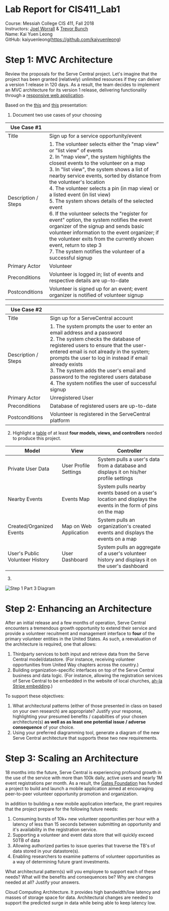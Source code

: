 # Lab Report for CIS411_Lab1  
Course: Messiah College CIS 411, Fall 2018    
Instructors: [Joel Worrall](https://github.com/tangollama) & [Trevor Bunch](https://github.com/trevordbunch)    
Name: Kai Yuen Leong  
GitHub: kaiyuenleong(https://github.com/kaiyuenleong)

# Step 1: MVC Architecture
Review the proposals for the Serve Central project. Let's imagine that the project has been granted (relatively) unlimited resources if they can deliver a version 1 release in 120 days. As a result, the team decides to implement an MVC architecture for its version 1 release, delivering functionality through a [responsive web application](https://en.wikipedia.org/wiki/Responsive_web_design). 

Based on the [this](https://docs.google.com/presentation/d/1UnU0xU0wF1l8pAB8trtLpdM0yuskx66jTFJzd64nsjU/edit#slide=id.g439b9c6866_2_53) and [this](https://docs.google.com/presentation/d/1-VZfAFoBVr6ijNepKAtRA7JoAQsV2Jlbf2l1WPDMhI0/edit) presentation:

1) Document two use cases of your choosing

| Use Case #1 | |
|---|---|
| Title | Sign up for a service opportunity/event |
| Description / Steps | 1. The volunteer selects either the "map view" or "list view" of events <br/> 2. In "map view", the system highlights the closest events to the volunteer on a map <br/> 3. In "list view", the system shows a list of nearby service events, sorted by distance from the volunteer's location <br/> 4. The volunteer selects a pin (in map view) or a listed event (in list view) <br/> 5. The system shows details of the selected event <br/> 6. If the volunteer selects the "register for event" option, the system notifies the event organizer of the signup and sends basic volunteer information to the event organizer; if the volunteer exits from the currently shown event, return to step 3 <br/> 7. The system notifies the volunteer of a successful signup|
| Primary Actor | Volunteer |
| Preconditions | Volunteer is logged in; list of events and respective details are up-to-date |
| Postconditions | Volunteer is signed up for an event; event organizer is notified of volunteer signup |

| Use Case #2 | |
|---|---|
| Title | Sign up for a ServeCentral account |
| Description / Steps | 1. The system prompts the user to enter an email address and a password <br/> 2. The system checks the database of registered users to ensure that the user-entered email is not already in the system; prompts the user to log in instead if email already exists <br/> 3. The system adds the user's email and password to the registered users database <br/> 4. The system notifies the user of successful signup |
| Primary Actor | Unregistered User |
| Preconditions | Database of registered users are up-to-date |
| Postconditions | Volunteer is registered in the ServeCentral platform |

2) Highlight a [table](https://www.tablesgenerator.com/markdown_tables) of at least **four models, views, and controllers** needed to produce this project.

| Model | View | Controller |
|---|---|---|
| Private User Data | User Profile Settings | System pulls a user's data from a database and displays it on his/her profile settings |
| Nearby Events | Events Map | System pulls nearby events based on a user's location and displays the events in the form of pins on the map |
| Created/Organized Events | Map on Web Application | System pulls an organization's created events and displays the events on a map |
| User's Public Volunteer History | User Dashboard | System pulls an aggregate of a user's volunteer history and displays it on the user's dashboard |

3)
 
![Step 1 Part 3 Diagram](https://github.com/kaiyuenleong/cis411_lab1/raw/master/labreports/step1_part3_diagram.jpg)

# Step 2: Enhancing an Architecture
After an initial release and a few months of operation, Serve Central encounters a tremendous growth opportunity to extend their service and provide a volunteer recuitment and management interface to __four__ of the primary volunteer entities in the United States. As such, a reevaluation of the architecture is required, one that allows:

1. Thirdparty services to both input and retrieve data from the Serve Central model/datastore. (For instance, receiving volunteer opportunities from United Way chapters across the country.)
2. Building organization-specific interfaces on top of the Serve Central business and data logic. (For instance, allowing the registration services of Serve Central to be embedded in the website of local churches, [ah-la Stripe embedding](https://stripe.com/payments/elements).)

To support these objectives:
1. What architectural patterns (either of those presented in class on based on your own research) are appropriate? Justify your response, highlighting your presumed benefits / capabilties of your chosen architecture(s) **as well as as least one potential issue / adverse consequence** of your choice.
2. Using your preferred diagramming tool, generate a diagram of the new Serve Central architecture that supports these two new requirements.

# Step 3: Scaling an Architecture
18 months into the future, Serve Central is experiencing profound growth in the use of the service with more than 100k daily, active users and nearly 1M event registrations per month. As a result, the [Gates Foundation](https://www.gatesfoundation.org/) has funded a project to build and launch a mobile application aimed at encouraging peer-to-peer volunteer opportunity promotion and organization. 

In addition to building a new mobile application interface, the grant requires that the project prepare for the following future needs:

1. Consuming bursts of 10k+ new volunteer opportunities per hour with a latency of less than 15 seconds between submitting an opportunity and it's availability in the registration service.
2. Supporting a volunteer and event data store that will quickly exceed 50TB of data
3. Allowing authorized parties to issue queries that traverse the TB's of data stored in your datastore(s).
4. Enabling researchers to examine patterns of volunteer opportunities as a way of determining future grant investments.

What architectural pattern(s) will you employee to support each of these needs? What will the benefits and consequences be? Why are changes needed at all? Justify your answers.

Cloud Computing Architecture. It provides high bandwidth/low latency and masses of storage space for data. Architectural changes are needed to support the predicted surge in data while being able to keep latency low. 
